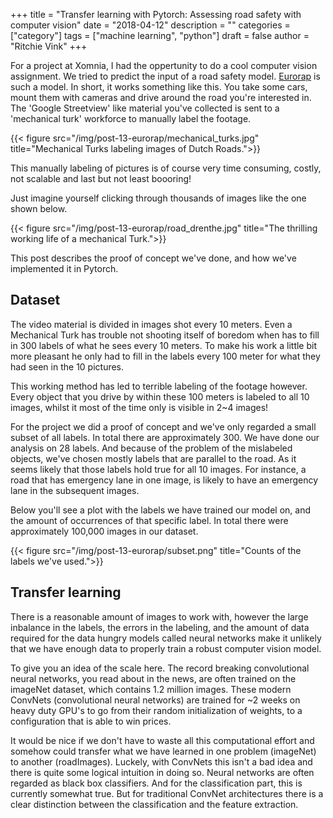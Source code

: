 +++
title = "Transfer learning with Pytorch: Assessing road safety with computer vision"
date = "2018-04-12"
description = ""
categories = ["category"]
tags = ["machine learning", "python"]
draft = false
author = "Ritchie Vink"
+++

For a project at Xomnia, I had the oppertunity to do a cool computer vision assignment. We tried to predict the input of a road safety model. [Eurorap](http://www.eurorap.org/) is such a model. 
In short, it works something like this. You take some cars, mount them with cameras and drive around the road you're interested in. The 'Google Streetview' like material you've collected is sent to a 'mechanical turk' workforce to manually label the footage. 

{{< figure src="/img/post-13-eurorap/mechanical_turks.jpg" title="Mechanical Turks labeling images of Dutch Roads.">}}

This manually labeling of pictures is of course very time consuming, costly, not scalable and last but not least boooring!

Just imagine yourself clicking through thousands of images like the one shown below.

{{< figure src="/img/post-13-eurorap/road_drenthe.jpg" title="The thrilling working life of a mechanical Turk.">}}

This post describes the proof of concept we've done, and how we've implemented it in Pytorch.

## Dataset

The video material is divided in images shot every 10 meters. Even a Mechanical Turk has trouble not shooting itself of boredom when has to fill in 300 labels of what he sees every 10 meters. To make his work a little bit more pleasant he only had to fill in the labels every 100 meter for what they had seen in the 10 pictures.

This working method has led to terrible labeling of the footage however. Every object that you drive by within these 100 meters is labeled to all 10 images, whilst it most of the time only is visible in 2~4 images!

For the project we did a proof of concept and we've only regarded a small subset of all labels. In total there are approximately 300. We have done our analysis on 28 labels. And because of the problem of the mislabeled objects, we've chosen mostly labels that are parallel to the road. As it seems likely that those labels hold true for all 10 images. For instance, a road that has emergency lane in one image, is likely to have an emergency lane in the subsequent images.

Below you'll see a plot with the labels we have trained our model on, and the amount of occurrences of that specific label. In total there were approximately 100,000 images in our dataset.

{{< figure src="/img/post-13-eurorap/subset.png" title="Counts of the labels we've used.">}}

## Transfer learning
There is a reasonable amount of images to work with, however the large inbalance in the labels, the errors in the labeling, and the amount of data required for the data hungry models called neural networks make it unlikely that we have enough data to properly train a robust computer vision model. 

To give you an idea of the scale here. The record breaking convolutional neural networks, you read about in the news, are often trained on the imageNet dataset, which contains 1.2 million images. These modern ConvNets (convolutional neural networks) are trained for ~2 weeks on heavy duty GPU's to go from their random initialization of weights, to a configuration that is able to win prices.

It would be nice if we don't have to waste all this computational effort and somehow could transfer what we have learned in one problem (imageNet) to another (roadImages). Luckely, with ConvNets this isn't a bad idea and there is quite some logical intuition in doing so. 
Neural networks are often regarded as black box classifiers. And for the classification part, this is currently somewhat true. But for traditional ConvNet architectures there is a clear distinction between the classification and the feature extraction.
